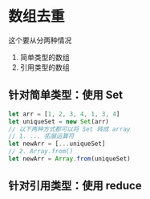 # 数组去重

这个要从分两种情况

1. 简单类型的数组
2. 引用类型的数组

## 针对简单类型：使用 Set

```js
let arr = [1, 2, 3, 4, 1, 3, 4]
let uniqueSet = new Set(arr)
// 以下两种方式都可以将 Set 转成 array
// 1. ... 拓展运算符
let newArr = [...uniqueSet]
// 2. Array.from() 
let newArr = Array.from(uniqueSet)
```

## 针对引用类型：使用 reduce